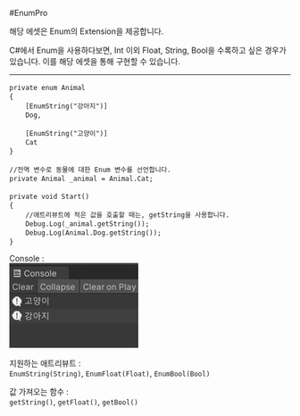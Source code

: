 #EnumPro  

해당 에셋은 Enum의 Extension을 제공합니다.

C#에서 Enum을 사용하다보면, Int 이외 Float, String, Bool을 수록하고 싶은 경우가 있습니다.
이를 해당 에셋을 통해 구현할 수 있습니다.

---
```{.cs}
private enum Animal
{
    [EnumString("강아지")]
    Dog,

    [EnumString("고양이")]
    Cat
}

//전역 변수로 동물에 대한 Enum 변수를 선언합니다.
private Animal _animal = Animal.Cat;

private void Start()
{
    //애트리뷰트에 적은 값을 호출할 때는, getString을 사용합니다.
    Debug.Log(_animal.getString());
    Debug.Log(Animal.Dog.getString());
}
```
Console :  
![ex](./Image/example.PNG)  

지원하는 애트리뷰트 :  
`EnumString(String)`, `EnumFloat(Float)`, `EnumBool(Bool)`

값 가져오는 함수 :  
`getString()`, `getFloat()`, `getBool()`
